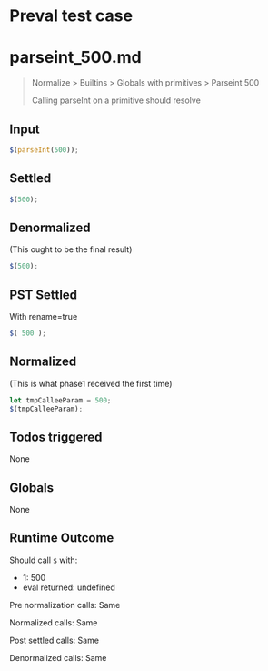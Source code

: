 # Preval test case

# parseint_500.md

> Normalize > Builtins > Globals with primitives > Parseint 500
>
> Calling parseInt on a primitive should resolve

## Input

`````js filename=intro
$(parseInt(500));
`````


## Settled


`````js filename=intro
$(500);
`````


## Denormalized
(This ought to be the final result)

`````js filename=intro
$(500);
`````


## PST Settled
With rename=true

`````js filename=intro
$( 500 );
`````


## Normalized
(This is what phase1 received the first time)

`````js filename=intro
let tmpCalleeParam = 500;
$(tmpCalleeParam);
`````


## Todos triggered


None


## Globals


None


## Runtime Outcome


Should call `$` with:
 - 1: 500
 - eval returned: undefined

Pre normalization calls: Same

Normalized calls: Same

Post settled calls: Same

Denormalized calls: Same
